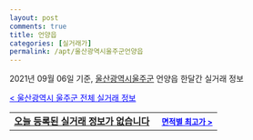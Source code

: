 ```yaml
---
layout: post
comments: true
title: 언양읍
categories: [실거래가]
permalink: /apt/울산광역시울주군언양읍
---
```


2021년 09월 06일 기준, <a href="/apt/울산광역시울주군">울산광역시울주군</a> 언양읍 한달간 실거래 정보

<a style="color: blue;" href="/apt/울산광역시울주군">< 울산광역시 울주군 전체 실거래 정보</a>
<!---- start ---->
<table>
  <tr>
    <td colspan="4" style="font-weight: bold;"><a href="/apt/울산광역시울주군언양읍{name_without_space}">오늘 등록된 실거래 정보가 없습니다</a> &nbsp;&nbsp;&nbsp; <a style="color: blue; font-size: smaller;" href="/apt/울산광역시울주군언양읍{name_without_space}">면적별 최고가 ></a></td>
  </tr>
    
</table>
<!---- end ---->
    